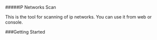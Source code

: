 #####IP Networks Scan

This is the tool for scanning of ip networks. You can use it from web or console.

###Getting Started

